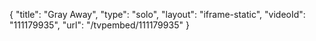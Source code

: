 {
    "title": "Gray Away",
    "type": "solo",
    "layout": "iframe-static",
    "videoId": "111179935",
    "url": "\/tvpembed\/111179935"
}